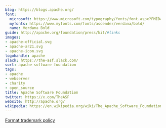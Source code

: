 ```yaml
---
blog: https://blogs.apache.org/
font:
  microsoft: https://www.microsoft.com/typography/fonts/font.aspx?FMID=1818
  myfonts: https://www.myfonts.com/fonts/ascender/verdana/bold/
  name: Verdana Bold
guide: http://apache.org/foundation/press/kit/#links
images:
- apache-official.svg
- apache-ar21.svg
- apache-icon.svg
logohandle: apache
slack: https://the-asf.slack.com/
sort: apache software foundation
tags:
- apache
- webserver
- charity
- open_source
title: Apache Software Foundation
twitter: https://x.com/TheASF
website: http://apache.org/
wikipedia: https://en.wikipedia.org/wiki/The_Apache_Software_Foundation
---
```


[Format trademark policy](http://www.apache.org/foundation/marks/)